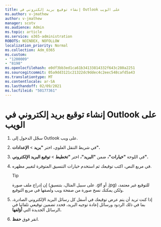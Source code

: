 ```yaml
---
title: إنشاء توقيع بريد إلكتروني في Outlook على الويب
ms.author: v-jmathew
author: v-jmathew
manager: scotv
ms.audience: Admin
ms.topic: article
ms.service: o365-administration
ROBOTS: NOINDEX, NOFOLLOW
localization_priority: Normal
ms.collection: Adm_O365
ms.custom:
- "1200009"
- "8198"
ms.openlocfilehash: e0df3bb3ed1ca61b34133814332f643c280a2251
ms.sourcegitcommit: 05a9dd3121c21322dc9ddec4c2eec548cafd5a43
ms.translationtype: MT
ms.contentlocale: ar-SA
ms.lasthandoff: 02/09/2021
ms.locfileid: "50177361"
---
```

# <a name="create-email-signature-in-outlook-on-the-web"></a>إنشاء توقيع بريد إلكتروني في Outlook على الويب

1. سجّل الدخول إلى Outlook على ويب.
2. في شريط التنقل العلوي، اختر **"بريد**  >  **الإعدادات".**
3. في اللوحة **"خيارات"،** ضمن **"البريد"،** اختر **"تخطيط**  >  **توقيع البريد الإلكتروني".**
4. في مربع النص، اكتب توقيعك ثم استخدم خيارات التنسيق المتوفرة لتغيير مظهره.

    > [!TIP]
    > إن إدراج ملف صورة (على سبيل المثال، بتنسيق .gif أو .jpg) للتوقيع غير معتمد، ولكن يمكنك نسخ صورة من صفحة ويب ولصقها في مربع التوقيع.

5. إذا كنت تريد أن يتم عرض توقيعك في أسفل كل رسائل البريد الإلكتروني الصادرة، بما في ذلك الردود ورسائل إعادة توجيه البريد، فحدد تضمين توقيعي تلقائيا في الرسائل الجديدة التي **أؤلفها.**
6. انقر فوق **حفظ**.
